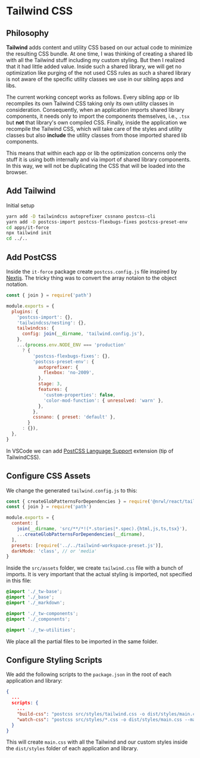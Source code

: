# Tailwind CSS

## Philosophy

__Tailwind__ adds content and utility CSS based on our actual code to minimize the resulting CSS bundle. At one time, I was thinking of creating a shared lib with all the Tailwind stuff including my custom styling. But then I realized that it had little added value. Inside such a shared library, we will get no optimization like purging of the not used CSS rules as such a shared library is not aware of the specific utility classes we use in our sibling apps and libs.

The current working concept works as follows. Every sibling app or lib recompiles its own Tailwind CSS taking only its own utility classes in consideration. Consequently, when an application imports shared library components, it needs only to import the components themselves, i.e., `.tsx` but __not__ that library's own compiled CSS. Finally, inside the application we recompile the Tailwind CSS, which will take care of the styles and utility classes but also __include__ the utility classes from those imported shared lib components.

This means that within each app or lib the optimization concerns only the stuff it is using both internally and via import of shared library components. In this way, we will not be duplicating the CSS that will be loaded into the browser.

## Add Tailwind

Initial setup

```bash
yarn add -D tailwindcss autoprefixer cssnano postcss-cli
yarn add -D postcss-import postcss-flexbugs-fixes postcss-preset-env
cd apps/it-force
npx tailwind init
cd ../..
```

## Add PostCSS

Inside the `it-force` package create `postcss.config.js` file inspired by [Nextjs](https://nextjs.org/docs/advanced-features/customizing-postcss-config). The tricky thing was to convert the array notaion to the object notation.

```js
const { join } = require('path')

module.exports = {
  plugins: {
    'postcss-import': {},
    'tailwindcss/nesting': {},
    tailwindcss: {
      config: join(__dirname, 'tailwind.config.js'),
    },
    ...(process.env.NODE_ENV === 'production'
      ? {
          'postcss-flexbugs-fixes': {},
          'postcss-preset-env': {
            autoprefixer: {
              flexbox: 'no-2009',
            },
            stage: 3,
            features: {
              'custom-properties': false,
              'color-mod-function': { unresolved: 'warn' },
            },
          },
          cssnano: { preset: 'default' },
        }
      : {}),
  },
}
```

In VSCode we can add [PostCSS Language Support](https://marketplace.visualstudio.com/items?itemName=csstools.postcss) extension (tip of TailwindCSS).

## Configure CSS Assets

We change the generated `tailwind.config.js` to this:

```js
const { createGlobPatternsForDependencies } = require('@nrwl/react/tailwind')
const { join } = require('path')

module.exports = {
  content: [
    join(__dirname, 'src/**/*!(*.stories|*.spec).{html,js,ts,tsx}'),
    ...createGlobPatternsForDependencies(__dirname),
  ],
  presets: [require('../../tailwind-workspace-preset.js')],
  darkMode: 'class', // or 'media'
}
```

Inside the `src/assets` folder, we create `tailwind.css` file with a bunch of imports. It is very important that the actual styling is imported, not specified in this file:

```css
@import './_tw-base';
@import './_base';
@import './_markdown';

@import './_tw-components';
@import './_components';

@import './_tw-utilities';
```

We place all the partial files to be imported in the same folder.

## Configure Styling Scripts

We add the following scripts to the `package.json` in the root of each application and library:

```json
{
  ...
  scripts: {
    ...
    "build-css": "postcss src/styles/tailwind.css -o dist/styles/main.css --map",
    "watch-css": "postcss src/styles/*.css -o dist/styles/main.css --map -w"
  }
}
```

This will create `main.css` with all the Tailwind and our custom styles inside the `dist/styles` folder of each application and library.
